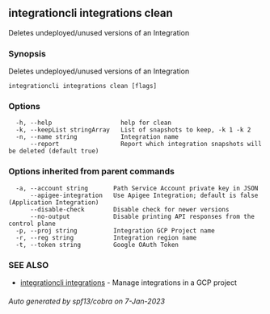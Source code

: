 ## integrationcli integrations clean

Deletes undeployed/unused versions of an Integration

### Synopsis

Deletes undeployed/unused versions of an Integration

```
integrationcli integrations clean [flags]
```

### Options

```
  -h, --help                   help for clean
  -k, --keepList stringArray   List of snapshots to keep, -k 1 -k 2
  -n, --name string            Integration name
      --report                 Report which integration snapshots will be deleted (default true)
```

### Options inherited from parent commands

```
  -a, --account string       Path Service Account private key in JSON
      --apigee-integration   Use Apigee Integration; default is false (Application Integration)
      --disable-check        Disable check for newer versions
      --no-output            Disable printing API responses from the control plane
  -p, --proj string          Integration GCP Project name
  -r, --reg string           Integration region name
  -t, --token string         Google OAuth Token
```

### SEE ALSO

* [integrationcli integrations](integrationcli_integrations.md)	 - Manage integrations in a GCP project

###### Auto generated by spf13/cobra on 7-Jan-2023
